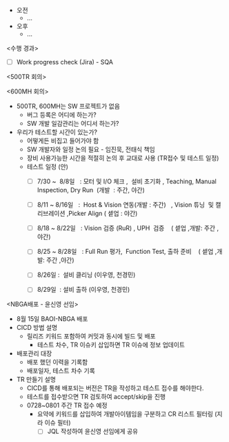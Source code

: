 - 오전
	- ...
- 오후
	- ...

<수행 경과>
- [ ] Work progress check (Jira) - SQA

<500TR 회의>

<600MH 회의>
- 500TR, 600MH는 SW 프로젝트가 없음
	- 버그 등록은 어디에 하는가?
	- SW 개발 일감관리는 어디서 하는가?
- 우리가 테스트할 시간이 있는가?
	- 어떻게든 비집고 들어가야 함
	- SW 개발자와 일정 논의 필요 - 임진묵, 전태식 책임
	- 장비 사용가능한 시간을 적절히 논의 후 교대로 사용 (TR접수 및 테스트 일정)
	- 테스트 일정 (안)
		- [ ] 7/30 ~  8/8일   : 모터 및 I/O 체크 ,  설비 초기화 , Teaching, Manual Inspection, Dry Run  (개발  : 주간, 야간)
		- [ ] 8/11 ~ 8/16일   :  Host & Vision 연동(개발 : 주간)   , Vision 튜닝  및 캘리브레이션 ,Picker Align ( 셑업 : 야간)
		- [ ] 8/18 ~ 8/22일   : Vision 검증 (RuR) , UPH  검증    ( 셑업 ,개발: 주간 ,야간)
		- [ ] 8/25 ~ 8/28일   : Full Run 평가,  Function Test, 출하 준비    ( 셑업 ,개발: 주간 ,야간)
		- [ ] 8/26일 :  설비 클리닝 (이우영, 천경민)
		- [ ] 8/29일  : 설비 출하 (이우영, 천경민)




<NBGA배포 - 윤신영 선임>
- 8월 15일 BAOI-NBGA 배포
- CICD 방법 설명
	- 릴리즈 키워드 포함하여 커밋과 동시에 빌드 및 배포
		- 테스트 차수, TR 이슈키 삽입하면 TR 이슈에 정보 업데이트
- 배포관리 대장
	- 배포 했던 이력을 기록함
	- 배포일자, 테스트 차수 기록
- TR 만들기 설명
	- CICD를 통해 배포되는 버전은 TR을 작성하고 테스트 접수를 해야한다.
	- 테스트를 접수받으면 TR 검토하여 accept/skip을 진행
	- 0728~0801 주간 TR 접수 예정
		- 요약에 키워드를 삽입하여 개발아이템임을 구분하고 CR 리스트 필터링 (지라 이슈 필터)
			- [ ] JQL 작성하여 윤신영 선임에게 공유